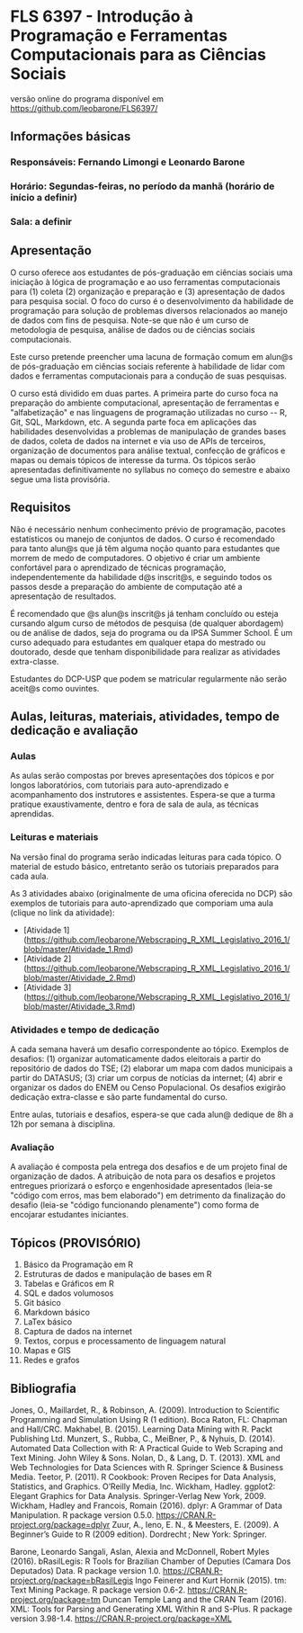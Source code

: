 
# FLS 6397 - Introdução à Programação e Ferramentas Computacionais para as Ciências Sociais

versão online do programa disponível em https://github.com/leobarone/FLS6397/

## Informações básicas
### Responsáveis: Fernando Limongi e Leonardo Barone
### Horário: Segundas-feiras, no período da manhã (horário de início a definir)
### Sala: a definir

## Apresentação

O curso oferece aos estudantes de pós-graduação em ciências sociais uma iniciação à lógica de programação e ao uso ferramentas computacionais para (1) coleta (2) organização e preparação e (3) apresentação de dados para pesquisa social. O foco do curso é o desenvolvimento da habilidade de programação para solução de problemas diversos relacionados ao manejo de dados com fins de pesquisa. Note-se que não é um curso de metodologia de pesquisa, análise de dados ou de ciências sociais computacionais.

Este curso pretende preencher uma lacuna de formação comum em alun@s de pós-graduação em ciências sociais referente à habilidade de lidar com dados e ferramentas computacionais para a condução de suas pesquisas.

O curso está dividido em duas partes. A primeira parte do curso foca na preparação do ambiente computacional, apresentação de ferramentas e "alfabetização" e nas linguagens de programação utilizadas no curso -- R, Git, SQL, Markdown, etc. A segunda parte foca em aplicações das habilidades desenvolvidas a problemas de manipulação de grandes bases de dados, coleta de dados na internet e via uso de APIs de terceiros, organização de documentos para análise textual, confecção de gráficos e mapas ou demais tópicos de interesse da turma. Os tópicos serão apresentadas definitivamente no syllabus no começo do semestre e abaixo segue uma lista provisória.

## Requisitos

Não é necessário nenhum conhecimento prévio de programação, pacotes estatísticos ou manejo de conjuntos de dados. O curso é recomendado para tanto alun@s que já têm alguma noção quanto para estudantes que morrem de medo de computadores. O objetivo é criar um ambiente confortável para o aprendizado de técnicas programação, independentemente da habilidade d@s inscrit@s, e seguindo todos os passos desde a preparação do ambiente de computação até a apresentação de resultados.

É recomendado que @s alun@s inscrit@s já tenham concluído ou esteja cursando algum curso de métodos de pesquisa (de qualquer abordagem) ou de análise de dados, seja do programa ou da IPSA Summer School. É um curso adequado para estudantes em qualquer etapa do mestrado ou doutorado, desde que tenham disponibilidade para realizar as atividades extra-classe.

Estudantes do DCP-USP que podem se matricular regularmente não serão aceit@s como ouvintes.

## Aulas, leituras, materiais, atividades, tempo de dedicação e avaliação

### Aulas
As aulas serão compostas por breves apresentações dos tópicos e por longos laboratórios, com tutoriais para auto-aprendizado e acompanhamento dos instrutores e assistentes. Espera-se que a turma pratique exaustivamente, dentro e fora de sala de aula, as técnicas aprendidas.

### Leituras e materiais
Na versão final do programa serão indicadas leituras para cada tópico. O material de estudo básico, entretanto serão os tutoriais preparados para cada aula.

As 3 atividades abaixo (originalmente de uma oficina oferecida no DCP) são exemplos de tutoriais para auto-aprendizado que comporiam uma aula (clique no link da atividade):
- [Atividade 1] (https://github.com/leobarone/Webscraping_R_XML_Legislativo_2016_1/blob/master/Atividade_1.Rmd)
- [Atividade 2] (https://github.com/leobarone/Webscraping_R_XML_Legislativo_2016_1/blob/master/Atividade_2.Rmd)
- [Atividade 3] (https://github.com/leobarone/Webscraping_R_XML_Legislativo_2016_1/blob/master/Atividade_3.Rmd)

### Atividades e tempo de dedicação

A cada semana haverá um desafio correspondente ao tópico. Exemplos de desafios: (1) organizar automaticamente dados eleitorais a partir do repositório de dados do TSE; (2) elaborar um mapa com dados municipais a partir do DATASUS; (3) criar um corpus de notícias da internet; (4) abrir e organizar os dados do ENEM ou Censo Populacional. Os desafios exigirão dedicação extra-classe e são parte fundamental do curso.

Entre aulas, tutoriais e desafios, espera-se que cada alun@ dedique de 8h a 12h por semana à disciplina.

### Avaliação

A avaliação é composta pela entrega dos desafios e de um projeto final de organização de dados. A atribuição de nota para os desafios e projetos entregues priorizará o esforço e engenhosidade apresentados (leia-se "código com erros, mas bem elaborado")  em detrimento da finalização do desafio (leia-se "código funcionando plenamente") como forma de encojarar estudantes iniciantes. 

## Tópicos (PROVISÓRIO)

1. Básico da Programação em R
2. Estruturas de dados e manipulação de bases em R
3. Tabelas e Gráficos em R
4. SQL e dados volumosos
5. Git básico
6. Markdown básico
7. LaTex básico
8. Captura de dados na internet
9. Textos, corpus e processamento de linguagem natural
10. Mapas e GIS
11. Redes e grafos 

## Bibliografia

Jones, O., Maillardet, R., & Robinson, A. (2009). Introduction to Scientific Programming and Simulation Using R (1 edition). Boca Raton, FL: Chapman and Hall/CRC.
Makhabel, B. (2015). Learning Data Mining with R. Packt Publishing Ltd.
Munzert, S., Rubba, C., MeiBner, P., & Nyhuis, D. (2014). Automated Data Collection with R: A Practical Guide to Web Scraping and Text Mining. John Wiley & Sons.
Nolan, D., & Lang, D. T. (2013). XML and Web Technologies for Data Sciences with R. Springer Science & Business Media.
Teetor, P. (2011). R Cookbook: Proven Recipes for Data Analysis, Statistics, and Graphics. O’Reilly Media, Inc.
Wickham, Hadley. ggplot2: Elegant Graphics for Data Analysis. Springer-Verlag New York, 2009.
Wickham, Hadley and Francois, Romain (2016). dplyr: A Grammar of Data Manipulation. R package version 0.5.0. https://CRAN.R-project.org/package=dplyr
Zuur, A., Ieno, E. N., & Meesters, E. (2009). A Beginner’s Guide to R (2009 edition). Dordrecht ; New York: Springer.

Barone, Leonardo Sangali, Aslan, Alexia and McDonnell, Robert Myles  (2016). bRasilLegis: R Tools for Brazilian Chamber of Deputies (Camara Dos Deputados) Data. R package version 1.0. https://CRAN.R-project.org/package=bRasilLegis
Ingo Feinerer and Kurt Hornik (2015). tm: Text Mining Package. R package version 0.6-2. https://CRAN.R-project.org/package=tm
Duncan Temple Lang and the CRAN Team (2016). XML: Tools for Parsing and Generating XML Within R and S-Plus. R package version 3.98-1.4. https://CRAN.R-project.org/package=XML
